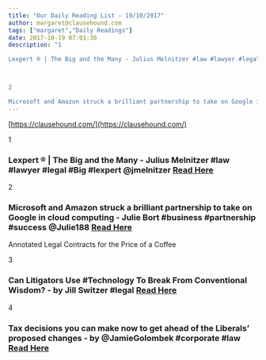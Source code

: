 ```yaml
---
title: "Our Daily Reading List - 19/10/2017"
author: margaret@clausehound.com
tags: ["margaret","Daily Readings"]
date: 2017-10-19 07:01:30
description: "1

Lexpert ® | The Big and the Many - Julius Melnitzer #law #lawyer #legal #Big #lexpert @jmelnitzer Read Here



2

Microsoft and Amazon struck a brilliant partnership to take on Google in cloud com..."
---
```


[https://clausehound.com/](https://clausehound.com/)

1

### Lexpert ® | The Big and the Many - Julius Melnitzer #law #lawyer #legal #Big #lexpert @jmelnitzer [Read Here](http://www.lexpert.ca/article/the-big-and-the-many/?p=&amp;sitecode=lex)

2

### Microsoft and Amazon struck a brilliant partnership to take on Google in cloud computing - Julie Bort #business #partnership #success @Julie188 [Read Here](http://www.businessinsider.com/microsoft-and-amazon-brilliant-partnership-to-take-on-google-2017-10)

Annotated Legal Contracts
for the Price of a Coffee

3

### Can Litigators Use #Technology To Break From Conventional Wisdom? - by Jill Switzer #legal  [Read Here](https://goo.gl/pvNnqs)

4

### Tax decisions you can make now to get ahead of the Liberals’ proposed changes - by @JamieGolombek #corporate #law [Read Here](https://goo.gl/ksevsk)